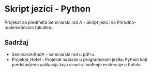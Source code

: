 # Skript jezici - Python

Projekat sa predmeta Seminarski rad A - Skript jezici na Prirodno-matematičkom fakultetu.

## Sadržaj
* SeminarskiRadA - seminarski rad u pdf-u.
* Projekat_Hotel - Projekat napisan u programskom jeziku Python koji predstavljena aplikacija koja simulira vođenje evidencije u hotelu
